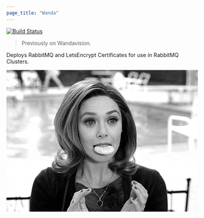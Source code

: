 ```yaml
---
page_title: "Wanda"
---
```


[![Build Status](https://git.bink.com/Cookbooks/wanda/badges/master/pipeline.svg)](https://git.bink.com/Cookbooks/wanda)

> Previously on Wandavision.

Deploys RabbitMQ and LetsEncrypt Certificates for use in RabbitMQ Clusters.

![Wanda Maximoff enjoying a buscuit](wanda.gif)
